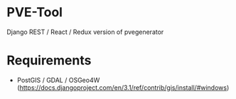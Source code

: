 # PVE-Tool
Django REST / React / Redux version of pvegenerator

# Requirements
- PostGIS / GDAL / OSGeo4W (https://docs.djangoproject.com/en/3.1/ref/contrib/gis/install/#windows)